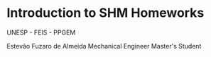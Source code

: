 # Introduction to SHM Homeworks

UNESP - FEIS - PPGEM

Estevão Fuzaro de Almeida
  Mechanical Engineer
  Master's Student
